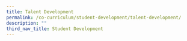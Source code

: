 ```yaml
---
title: Talent Development
permalink: /co-curriculum/student-development/talent-development/
description: ""
third_nav_title: Student Development
---
```

